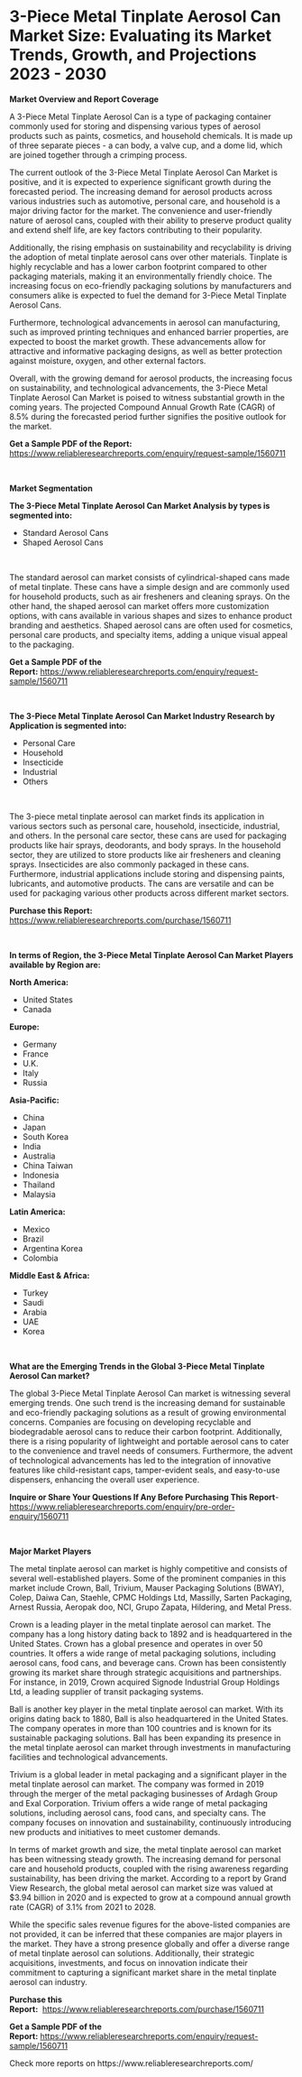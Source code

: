 <p><h1>3-Piece Metal Tinplate Aerosol Can Market Size: Evaluating its Market Trends, Growth, and Projections 2023 - 2030</h1></p><p><strong>Market Overview and Report Coverage</strong></p>
<p><p>A 3-Piece Metal Tinplate Aerosol Can is a type of packaging container commonly used for storing and dispensing various types of aerosol products such as paints, cosmetics, and household chemicals. It is made up of three separate pieces - a can body, a valve cup, and a dome lid, which are joined together through a crimping process.</p><p>The current outlook of the 3-Piece Metal Tinplate Aerosol Can Market is positive, and it is expected to experience significant growth during the forecasted period. The increasing demand for aerosol products across various industries such as automotive, personal care, and household is a major driving factor for the market. The convenience and user-friendly nature of aerosol cans, coupled with their ability to preserve product quality and extend shelf life, are key factors contributing to their popularity.</p><p>Additionally, the rising emphasis on sustainability and recyclability is driving the adoption of metal tinplate aerosol cans over other materials. Tinplate is highly recyclable and has a lower carbon footprint compared to other packaging materials, making it an environmentally friendly choice. The increasing focus on eco-friendly packaging solutions by manufacturers and consumers alike is expected to fuel the demand for 3-Piece Metal Tinplate Aerosol Cans.</p><p>Furthermore, technological advancements in aerosol can manufacturing, such as improved printing techniques and enhanced barrier properties, are expected to boost the market growth. These advancements allow for attractive and informative packaging designs, as well as better protection against moisture, oxygen, and other external factors.</p><p>Overall, with the growing demand for aerosol products, the increasing focus on sustainability, and technological advancements, the 3-Piece Metal Tinplate Aerosol Can Market is poised to witness substantial growth in the coming years. The projected Compound Annual Growth Rate (CAGR) of 8.5% during the forecasted period further signifies the positive outlook for the market.</p></p>
<p><strong>Get a Sample PDF of the Report:</strong> <a href="https://www.reliableresearchreports.com/enquiry/request-sample/1560711">https://www.reliableresearchreports.com/enquiry/request-sample/1560711</a></p>
<p>&nbsp;</p>
<p><strong>Market Segmentation</strong></p>
<p><strong>The 3-Piece Metal Tinplate Aerosol Can Market Analysis by types is segmented into:</strong></p>
<p><ul><li>Standard Aerosol Cans</li><li>Shaped Aerosol Cans</li></ul></p>
<p>&nbsp;</p>
<p><p>The standard aerosol can market consists of cylindrical-shaped cans made of metal tinplate. These cans have a simple design and are commonly used for household products, such as air fresheners and cleaning sprays. On the other hand, the shaped aerosol can market offers more customization options, with cans available in various shapes and sizes to enhance product branding and aesthetics. Shaped aerosol cans are often used for cosmetics, personal care products, and specialty items, adding a unique visual appeal to the packaging.</p></p>
<p><strong>Get a Sample PDF of the Report:</strong>&nbsp;<a href="https://www.reliableresearchreports.com/enquiry/request-sample/1560711">https://www.reliableresearchreports.com/enquiry/request-sample/1560711</a></p>
<p>&nbsp;</p>
<p><strong>The 3-Piece Metal Tinplate Aerosol Can Market Industry Research by Application is segmented into:</strong></p>
<p><ul><li>Personal Care</li><li>Household</li><li>Insecticide</li><li>Industrial</li><li>Others</li></ul></p>
<p>&nbsp;</p>
<p><p>The 3-piece metal tinplate aerosol can market finds its application in various sectors such as personal care, household, insecticide, industrial, and others. In the personal care sector, these cans are used for packaging products like hair sprays, deodorants, and body sprays. In the household sector, they are utilized to store products like air fresheners and cleaning sprays. Insecticides are also commonly packaged in these cans. Furthermore, industrial applications include storing and dispensing paints, lubricants, and automotive products. The cans are versatile and can be used for packaging various other products across different market sectors.</p></p>
<p><strong>Purchase this Report:</strong>&nbsp; <a href="https://www.reliableresearchreports.com/purchase/1560711">https://www.reliableresearchreports.com/purchase/1560711</a></p>
<p>&nbsp;</p>
<p><strong>In terms of Region, the 3-Piece Metal Tinplate Aerosol Can Market Players available by Region are:</strong></p>
<p>
    <p> <strong> North America: </strong>
        <ul>
            <li>United States</li>
            <li>Canada</li>
        </ul>
        </p> 
    <p> <strong> Europe: </strong>
        <ul>
            <li>Germany</li>
            <li>France</li>
            <li>U.K.</li>
            <li>Italy</li>
            <li>Russia</li>
        </ul>
        </p> 
    <p> <strong> Asia-Pacific: </strong>
        <ul>
            <li>China</li>
            <li>Japan</li>
            <li>South Korea</li>
            <li>India</li>
            <li>Australia</li>
            <li>China Taiwan</li>
            <li>Indonesia</li>
            <li>Thailand</li>
            <li>Malaysia</li>
        </ul>
        </p> 
    <p> <strong> Latin America: </strong>
        <ul>
            <li>Mexico</li>
            <li>Brazil</li>
            <li>Argentina Korea</li>
            <li>Colombia</li>
        </ul>
        </p> 
    <p> <strong> Middle East & Africa: </strong>
        <ul>
            <li>Turkey</li>
            <li>Saudi</li>
            <li>Arabia</li>
            <li>UAE</li>
            <li>Korea</li>
        </ul>
    </p>
    </p>
<p>&nbsp;</p>
<p><strong>What are the Emerging Trends in the Global 3-Piece Metal Tinplate Aerosol Can market?</strong></p>
<p><p>The global 3-Piece Metal Tinplate Aerosol Can market is witnessing several emerging trends. One such trend is the increasing demand for sustainable and eco-friendly packaging solutions as a result of growing environmental concerns. Companies are focusing on developing recyclable and biodegradable aerosol cans to reduce their carbon footprint. Additionally, there is a rising popularity of lightweight and portable aerosol cans to cater to the convenience and travel needs of consumers. Furthermore, the advent of technological advancements has led to the integration of innovative features like child-resistant caps, tamper-evident seals, and easy-to-use dispensers, enhancing the overall user experience.</p></p>
<p><strong>Inquire or Share Your Questions If Any Before Purchasing This Report</strong>- <a href="https://www.reliableresearchreports.com/enquiry/pre-order-enquiry/1560711">https://www.reliableresearchreports.com/enquiry/pre-order-enquiry/1560711</a></p>
<p>&nbsp;</p>
<p><strong>Major Market Players</strong></p>
<p><p>The metal tinplate aerosol can market is highly competitive and consists of several well-established players. Some of the prominent companies in this market include Crown, Ball, Trivium, Mauser Packaging Solutions (BWAY), Colep, Daiwa Can, Staehle, CPMC Holdings Ltd, Massilly, Sarten Packaging, Arnest Russia, Aeropak doo, NCI, Grupo Zapata, Hildering, and Metal Press.</p><p>Crown is a leading player in the metal tinplate aerosol can market. The company has a long history dating back to 1892 and is headquartered in the United States. Crown has a global presence and operates in over 50 countries. It offers a wide range of metal packaging solutions, including aerosol cans, food cans, and beverage cans. Crown has been consistently growing its market share through strategic acquisitions and partnerships. For instance, in 2019, Crown acquired Signode Industrial Group Holdings Ltd, a leading supplier of transit packaging systems.</p><p>Ball is another key player in the metal tinplate aerosol can market. With its origins dating back to 1880, Ball is also headquartered in the United States. The company operates in more than 100 countries and is known for its sustainable packaging solutions. Ball has been expanding its presence in the metal tinplate aerosol can market through investments in manufacturing facilities and technological advancements.</p><p>Trivium is a global leader in metal packaging and a significant player in the metal tinplate aerosol can market. The company was formed in 2019 through the merger of the metal packaging businesses of Ardagh Group and Exal Corporation. Trivium offers a wide range of metal packaging solutions, including aerosol cans, food cans, and specialty cans. The company focuses on innovation and sustainability, continuously introducing new products and initiatives to meet customer demands.</p><p>In terms of market growth and size, the metal tinplate aerosol can market has been witnessing steady growth. The increasing demand for personal care and household products, coupled with the rising awareness regarding sustainability, has been driving the market. According to a report by Grand View Research, the global metal aerosol can market size was valued at $3.94 billion in 2020 and is expected to grow at a compound annual growth rate (CAGR) of 3.1% from 2021 to 2028.</p><p>While the specific sales revenue figures for the above-listed companies are not provided, it can be inferred that these companies are major players in the market. They have a strong presence globally and offer a diverse range of metal tinplate aerosol can solutions. Additionally, their strategic acquisitions, investments, and focus on innovation indicate their commitment to capturing a significant market share in the metal tinplate aerosol can industry.</p></p>
<p><strong>Purchase this Report:</strong>&nbsp;&nbsp;<a href="https://www.reliableresearchreports.com/purchase/1560711">https://www.reliableresearchreports.com/purchase/1560711</a></p>
<p></p>
<p><strong>Get a Sample PDF of the Report:</strong>&nbsp;<a href="https://www.reliableresearchreports.com/enquiry/request-sample/1560711">https://www.reliableresearchreports.com/enquiry/request-sample/1560711</a></p>
<p>Check more reports on https://www.reliableresearchreports.com/</p>